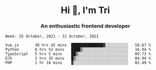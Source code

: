 <h1 align="center">Hi 👋, I'm Tri</h1>
<h3 align="center">An enthusiastic frontend developer</h3>

<!--START_SECTION:waka-->
```text
Week: 25 October, 2021 - 31 October, 2021

Vue.js       30 hrs 42 mins  ██████████████▓░░░░░░░░░░   58.67 % 
Python       8 hrs 52 mins   ████▒░░░░░░░░░░░░░░░░░░░░   16.94 % 
TypeScript   5 hrs 5 mins    ██▒░░░░░░░░░░░░░░░░░░░░░░   09.73 % 
EJS          2 hrs 35 mins   █▒░░░░░░░░░░░░░░░░░░░░░░░   04.94 % 
PHP          1 hr 18 mins    ▓░░░░░░░░░░░░░░░░░░░░░░░░   02.49 % 
```
<!--END_SECTION:waka-->

